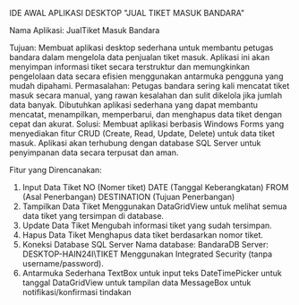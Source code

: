 IDE AWAL APLIKASI DESKTOP "JUAL TIKET MASUK BANDARA"

Nama Aplikasi: JualTiket  Masuk Bandara

Tujuan: Membuat aplikasi desktop sederhana untuk membantu petugas bandara dalam mengelola data penjualan tiket masuk. Aplikasi ini akan menyimpan informasi tiket secara terstruktur dan memungkinkan pengelolaan data secara efisien menggunakan antarmuka pengguna yang mudah dipahami.
Permasalahan: Petugas bandara sering kali mencatat tiket masuk secara manual, yang rawan kesalahan dan sulit dikelola jika jumlah data banyak. Dibutuhkan aplikasi sederhana yang dapat membantu mencatat, menampilkan, memperbarui, dan menghapus data tiket dengan cepat dan akurat.
Solusi: Membuat aplikasi berbasis Windows Forms yang menyediakan fitur CRUD (Create, Read, Update, Delete) untuk data tiket masuk. Aplikasi akan terhubung dengan database SQL Server untuk penyimpanan data secara terpusat dan aman.

Fitur yang Direncanakan:
1. Input Data Tiket
NO (Nomer tiket)
DATE (Tanggal Keberangkatan)
FROM (Asal Penerbangan)
DESTINATION (Tujuan Penerbangan)
2. Tampilkan Data Tiket
Menggunakan DataGridView untuk melihat semua data tiket yang tersimpan di database.
3. Update Data Tiket
Mengubah informasi tiket yang sudah tersimpan.
4. Hapus Data Tiket
Menghapus data tiket berdasarkan nomor tiket.
5. Koneksi Database SQL Server
Nama database: BandaraDB
Server: DESKTOP-HAIN24I\TIKET
Menggunakan Integrated Security (tanpa username/password).
6. Antarmuka Sederhana
TextBox untuk input teks
DateTimePicker untuk tanggal
DataGridView untuk tampilan data
MessageBox untuk notifikasi/konfirmasi tindakan
